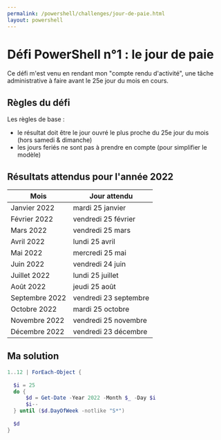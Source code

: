 ```yaml
---
permalink: /powershell/challenges/jour-de-paie.html
layout: powershell
---
```


# Défi PowerShell n°1 : le jour de paie

Ce défi m'est venu en rendant mon "compte rendu d'activité", une tâche administrative à faire avant le 25e jour du mois en cours.

## Règles du défi

Les règles de base :
- le résultat doit être le jour ouvré le plus proche du 25e jour du mois (hors samedi & dimanche)
- les jours feriés ne sont pas à prendre en compte (pour simplifier le modèle)

## Résultats attendus pour l'année 2022

Mois | Jour attendu
---- | ------------
Janvier 2022 | mardi 25 janvier
Février 2022 | vendredi 25 février
Mars 2022 | vendredi 25 mars
Avril 2022 | lundi 25 avril
Mai 2022 | mercredi 25 mai
Juin 2022 | vendredi 24 juin
Juillet 2022 | lundi 25 juillet
Août 2022 | jeudi 25 août
Septembre 2022 | vendredi 23 septembre
Octobre 2022 | mardi 25 octobre
Novembre 2022 | vendredi 25 novembre
Décembre 2022 | vendredi 23 décembre

## Ma solution

```powershell
1..12 | ForEach-Object {
  
  $i = 25
  do {
      $d = Get-Date -Year 2022 -Month $_ -Day $i
      $i--
  } until ($d.DayOfWeek -notlike "S*")
  
  $d
}
```
